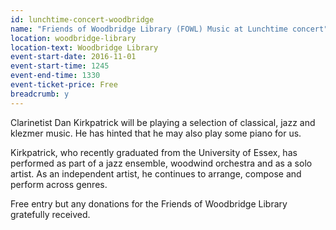 ```yaml
---
id: lunchtime-concert-woodbridge
name: "Friends of Woodbridge Library (FOWL) Music at Lunchtime concert"
location: woodbridge-library
location-text: Woodbridge Library
event-start-date: 2016-11-01
event-start-time: 1245
event-end-time: 1330
event-ticket-price: Free
breadcrumb: y
---
```

Clarinetist Dan Kirkpatrick will be playing a selection of classical, jazz and klezmer music.  He has hinted that he may also play some piano for us.

Kirkpatrick, who recently graduated from the University of Essex, has performed as part of a jazz ensemble, woodwind orchestra and as a solo artist.  As an independent artist, he continues to arrange, compose and perform across genres.

Free entry but any donations for the Friends of Woodbridge Library gratefully received.
